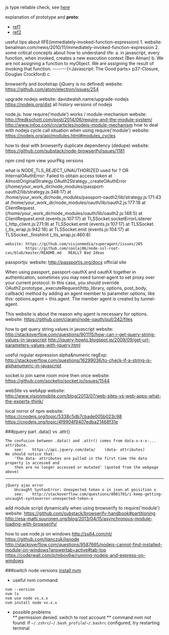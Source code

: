 js type reliable check, see [here](toddmotto.com/understanding-javascript-type-and-reliable-type-checking)  

explanation of prototype and __proto__:
* [ref1](stackoverflow.com/questions/9959727/proto-vs-prototype-in-javascript)
* [ref2](dmitrysoshnikov.com/ecmascript/javascript-the-core)





useful tips about IIFE(immediately-invoked-function-expression)
	1. website: benalman.com/news/2010/11/immediately-invoked-function-expression
	2. some critical concepts about how to understand iife:
		a. in javascript, every function, when invoked, creates a new execution context (Ben Alman)
		b. We are not assigning a function to myObject. We are assigning the result of invoking that function. 
							-------(<Javascript: The Good parts> p37-Closure, Douglas Crockford)
		c. 





browserify and bootstrap (jQuery is no defined)
    website: https://github.com/atom/electron/issues/254






upgrade nodejs
	website: davidwalsh.name/upgrade-nodejs
			 https://nodejs.org/dist			all history versions of nodejs




node.js: how require('module') works / module-mechanism
    website: http://fredkschott.com/post/2014/06/require-and-the-module-system/
             http://www.infoq.com/cn/articles/nodejs-module-mechanism
         how to deal with nodejs cycle call situation when using require('module')
    website: https://nodejs.org/api/modules.html#modules_cycles 




how to deal with browserify duplicate dependency (dedupe)
    website: https://github.com/substack/node-browserify/issues/1181




npm cmd
    npm view yourPkg versions



what is NODE_TLS_REJECT_UNAUTHORIZED used for ?
OR
InternalOAuthError: Failed to obtain access token
    at AlmostOriginalStrategy.OAuth2Strategy._createOAuthError (/home/your_work_dir/node_modules/passport-oauth2/lib/strategy.js:348:17)
    at /home/your_work_dir/node_modules/passport-oauth2/lib/strategy.js:171:43
    at /home/your_work_dir/node_modules/oauth/lib/oauth2.js:177:18
    at ClientRequest.<anonymous> (/home/your_work_dir/node_modules/oauth/lib/oauth2.js:148:5)
    at ClientRequest.emit (events.js:107:17)
    at TLSSocket.socketErrorListener (_http_client.js:271:9)
    at TLSSocket.emit (events.js:107:17)
    at TLSSocket.<anonymous> (_tls_wrap.js:942:18)
    at TLSSocket.emit (events.js:104:17)
    at TLSSocket._finishInit (_tls_wrap.js:460:8)

    website: https://github.com/visionmedia/superagent/issues/205
             https://github.com/coolaj86/node-ssl-root-cas/blob/master/README.md   REALLY Bad Ideas




passportjs:
    website: http://passportjs.org/docs         official site




When using passport, passport-oauthX and oauthX together in authentication, sometimes you may need
tunnel-agent to set proxy over your current protocol. In this case, you should override
OAuth2.prototype._executeRequest(http_library, options, post_body, callback) method by adding an agent
member to parameter options, like this: options.agent = this.agent. The member agent is created by
tunnel-agent.



This website is about the reason why agent is necessary for options.
    website: https://github.com/ciaranj/node-oauth/pull/242/files






how to get query string values in javascript
    website: http://stackoverflow.com/questions/901115/how-can-i-get-query-string-values-in-javascript
             http://jquery-howto.blogspot.jp/2009/09/get-url-parameters-values-with-jquery.html





useful regular expression
    alpha&numeric regExp:   http://stackoverflow.com/questions/16299036/to-check-if-a-string-is-alphanumeric-in-javascript



socket.io join same room more then once
    website:  https://github.com/socketio/socket.io/issues/1544





webSite vs webApp
    website:  http://www.visionmobile.com/blog/2013/07/web-sites-vs-web-apps-what-the-experts-think/



local mirror of npm
    website:  https://cnodejs.org/topic/5338c5db7cbade005b023c98
              https://cnodejs.org/topic/4f9904f9407edba21468f31e




###jquery part
    .data() vs .attr()

    The confusion between .data() and .attr() comes from data-x-x-x-... attribute.
        see:    https://api.jquery.com/data/    (data- attributes)
    We should notice that: 
        'The data- attributes are pulled in the first time the data property is accessed and 
        then are no longer accessed or mutated' (quoted from the webpage above)

---------------------------------------

    jQuery ajax error
        Uncaught SyntaxError: Unexpected token o in json at poisition x
        see:    http://stackoverflow.com/questions/8081701/i-keep-getting-uncaught-syntaxerror-unexpected-token-o






add module script dynamically when using browserify to require('module')
    website:    https://github.com/substack/browserify-handbook#partitioning
          http://esa-matti.suuronen.org/blog/2013/04/15/asynchronous-module-loading-with-browserify/




how to use node.js on windows
    http://ss64.com/nt/
    https://github.com/tjanczuk/iisnode
    http://stackoverflow.com/questions/9587665/nodejs-cannot-find-installed-module-on-windows?answertab=active#tab-top
    https://coderwall.com/p/mbov6w/running-nodejs-and-express-on-windows



###switch node versions
[install nvm](https://github.com/creationix/nvm#installation)
* useful nvm command
```
nvm --version
nvm ls
nvm use node vx.x.x
nvm install node vx.x.x
```
* possible problems  
** permission denied: switch to root account
** command nvm not found: if `~/.zshrc`/`~/.bash_profile`/`~/.bashrc` configured, try restarting terminal
